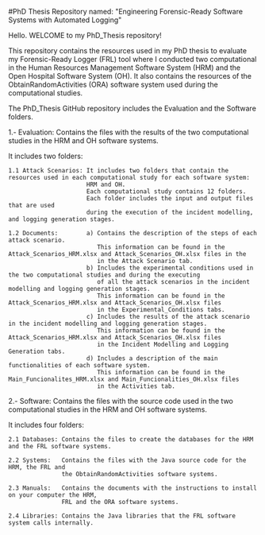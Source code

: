 #PhD Thesis Repository named: "Engineering Forensic-Ready Software Systems with Automated Logging"

Hello. WELCOME to my PhD_Thesis repository! 

This repository contains the resources used in my PhD thesis to evaluate my Forensic-Ready Logger (FRL) tool where I 
conducted two computational in the Human Resources Management Software System (HRM) and the Open Hospital Software System (OH).
It also contains the resources of the ObtainRandomActivities (ORA) software system used during the computational studies.

The PhD_Thesis GitHub repository includes the Evaluation and the Software folders.

1.- Evaluation: Contains the files with the results of the two computational studies in the HRM and OH software systems.

It includes two folders:
```
1.1 Attack Scenarios: It includes two folders that contain the resources used in each computational study for each software system:
                      HRM and OH.
                      Each computational study contains 12 folders.
                      Each folder includes the input and output files that are used
                      during the execution of the incident modelling, and logging generation stages.

1.2 Documents:        a) Contains the description of the steps of each attack scenario.
                         This information can be found in the Attack_Scenarios_HRM.xlsx and Attack_Scenarios_OH.xlsx files in the
                         in the Attack Scenario tab.
                      b) Includes the experimental conditions used in the two computational studies and during the executing
                         of all the attack scenarios in the incident modelling and logging generation stages.
                         This information can be found in the Attack_Scenarios_HRM.xlsx and Attack_Scenarios_OH.xlsx files
                         in the Experimental_Conditions tabs.
                      c) Includes the results of the attack scenario in the incident modelling and logging generation stages.
                         This information can be found in the Attack_Scenarios_HRM.xlsx and Attack_Scenarios_OH.xlsx files
                         in the Incident Modelling and Logging Generation tabs.
                      d) Includes a description of the main functionalities of each software system.
                         This information can be found in the Main_Funcionalites_HRM.xlsx and Main_Funcionalities_OH.xlsx files
                         in the Activities tab.
```

2.- Software: Contains the files with the source code used in the two computational studies in the HRM and OH software systems.

It includes four folders:
```
2.1 Databases: Contains the files to create the databases for the HRM and the FRL software systems.

2.2 Systems:   Contains the files with the Java source code for the HRM, the FRL and
               the ObtainRandomActivities software systems.

2.3 Manuals:   Contains the documents with the instructions to install on your computer the HRM,
               FRL and the ORA software systems.

2.4 Libraries: Contains the Java libraries that the FRL software system calls internally.
```
